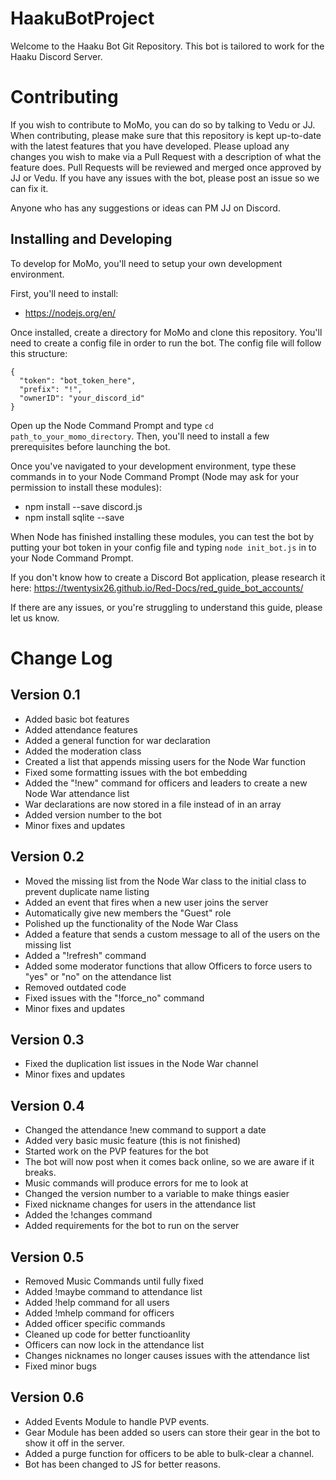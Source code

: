 # HaakuBotProject

Welcome to the Haaku Bot Git Repository. This bot is tailored to work for the Haaku Discord Server.

# Contributing
If you wish to contribute to MoMo, you can do so by talking to Vedu or JJ. When contributing, please make sure that this repository is kept up-to-date with the latest features that you have developed. Please upload any changes you wish to make via a Pull Request with a description of what the feature does. Pull Requests will be reviewed and merged once approved by JJ or Vedu. If you have any issues with the bot, please post an issue so we can fix it.

Anyone who has any suggestions or ideas can PM JJ on Discord.

## Installing and Developing
To develop for MoMo, you'll need to setup your own development environment.

First, you'll need to install:
* https://nodejs.org/en/

Once installed, create a directory for MoMo and clone this repository. You'll need to create a config file in order to run the bot. The config file will follow this structure:

```
{
  "token": "bot_token_here",
  "prefix": "!",
  "ownerID": "your_discord_id"
}
```

Open up the Node Command Prompt and type `cd path_to_your_momo_directory`. Then, you'll need to install a few prerequisites before launching the bot.

Once you've navigated to your development environment, type these commands in to your Node Command Prompt (Node may ask for your permission to install these modules):
* npm install --save discord.js
* npm install sqlite --save

When Node has finished installing these modules, you can test the bot by putting your bot token in your config file and typing `node init_bot.js` in to your Node Command Prompt. 

If you don't know how to create a Discord Bot application, please research it here: https://twentysix26.github.io/Red-Docs/red_guide_bot_accounts/

If there are any issues, or you're struggling to understand this guide, please let us know.

# Change Log

## Version 0.1
* Added basic bot features
* Added attendance features
* Added a general function for war declaration
* Added the moderation class
* Created a list that appends missing users for the Node War function
* Fixed some formatting issues with the bot embedding
* Added the "!new" command for officers and leaders to create a new Node War attendance list
* War declarations are now stored in a file instead of in an array 
* Added version number to the bot
* Minor fixes and updates

## Version 0.2
* Moved the missing list from the Node War class to the initial class to prevent duplicate name listing
* Added an event that fires when a new user joins the server
* Automatically give new members the "Guest" role
* Polished up the functionality of the Node War Class
* Added a feature that sends a custom message to all of the users on the missing list
* Added a "!refresh" command
* Added some moderator functions that allow Officers to force users to "yes" or "no" on the attendance list
* Removed outdated code
* Fixed issues with the "!force_no" command
* Minor fixes and updates

## Version 0.3
* Fixed the duplication list issues in the Node War channel
* Minor fixes and updates

## Version 0.4
* Changed the attendance !new command to support a date
* Added very basic music feature (this is not finished)
* Started work on the PVP features for the bot
* The bot will now post when it comes back online, so we are aware if it breaks.
* Music commands will produce errors for me to look at
* Changed the version number to a variable to make things easier
* Fixed nickname changes for users in the attendance list
* Added the !changes command
* Added requirements for the bot to run on the server

## Version 0.5
* Removed Music Commands until fully fixed
* Added !maybe command to attendance list
* Added !help command for all users
* Added !mhelp command for officers
* Added officer specific commands
* Cleaned up code for better functioanlity
* Officers can now lock in the attendance list
* Changes nicknames no longer causes issues with the attendance list
* Fixed minor bugs

## Version 0.6
* Added Events Module to handle PVP events.
* Gear Module has been added so users can store their gear in the bot to show it off in the server.
* Added a purge function for officers to be able to bulk-clear a channel.
* Bot has been changed to JS for better reasons.
